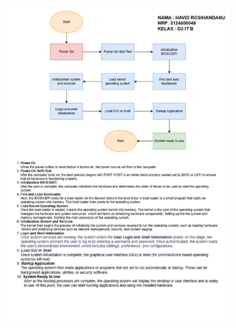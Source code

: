 ![Image Alt](https://github.com/Havidrosihandanu/SisOp-2025/blob/main/flowchart-booting-computer.drawio.png?raw=true)
